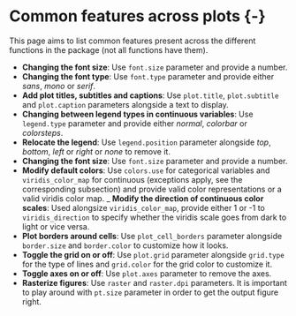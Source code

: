 # Common features across plots {-}



This page aims to list common features present across the different functions in the package (not all functions have them).

- **Changing the font size**: Use `font.size` parameter and provide a number.
- **Changing the font type**: Use `font.type` parameter and provide either *sans*, *mono* or *serif*.
- **Add plot titles, subtitles and captions**: Use `plot.title`, `plot.subtitle` and `plot.caption` parameters alongside a text to display.
- **Changing between legend types in continuous variables**: Use `legend.type` parameter and provide either *normal*, *colorbar* or *colorsteps*.
- **Relocate the legend**: Use `legend.position` parameter alongside *top*, *bottom*, *left* or *right* or *none* to remove it.
- **Changing the font size**: Use `font.size` parameter and provide a number.
- **Modify default colors**: Use `colors.use` for categorical variables and `viridis_color_map` for continuous (exceptions apply, see the corresponding subsection) and provide valid color representations or a valid viridis color map.
_ **Modify the direction of continuous color scales**: Used alongsize `viridis_color_map`, provide either 1 or -1 to `viridis_direction` to specify whether the viridis scale goes from dark to light or vice versa. 
- **Plot borders around cells**: Use `plot_cell_borders` parameter alongside `border.size` and `border.color` to customize how it looks.
- **Toggle the grid on or off**: Use `plot.grid` parameter alongside `grid.type` for the type of lines and `grid.color` for the grid color to customize it. 
- **Toggle axes on or off**: Use `plot.axes` parameter to remove the axes. 
- **Rasterize figures**: Use `raster` and `raster.dpi` parameters. It is important to play around with `pt.size` parameter in order to get the output figure right.
